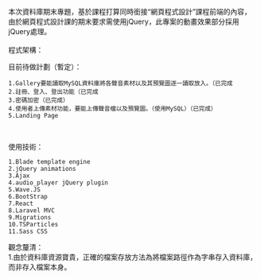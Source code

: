 本次資料庫期末專題，基於課程打算同時銜接“網頁程式設計”課程前端的內容，
由於網頁程式設計課的期末要求需使用jQuery，此專案的動畫效果部分採用jQuery處理。<br/>
<br/>
程式架構：<br/>

目前待做計劃（暫定）：<br/>

    1.Gallery要能讀取MySQL資料庫將各聲音素材以及其預覽圖逐一讀取放入。（已完成
    2.註冊、登入、登出功能（已完成
    3.密碼加密（已完成）
    4.使用者上傳素材功能，要能上傳聲音檔以及預覽圖。（使用MySQL）（已完成）
    5.Landing Page
<br/>

使用技術：<br/>

    1.Blade template engine
    2.jQuery animations
    3.Ajax
    4.audio_player jQuery plugin
    5.Wave.JS
    6.BootStrap
    7.React
    8.Laravel MVC
    9.Migrations
    10.TSParticles
    11.Sass CSS

觀念釐清：<br/>
    1.由於資料庫資源寶貴，正確的檔案存放方法為將檔案路徑作為字串存入資料庫，而非存入檔案本身。
